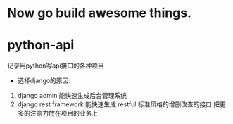 # Now go build awesome things.

# python-api
记录用python写api接口的各种项目

* 选择django的原因:
 1. django admin 能快速生成后台管理系统
 2. django rest framework 能快速生成 restful 标准风格的增删改查的接口
把更多的注意力放在项目的业务上

